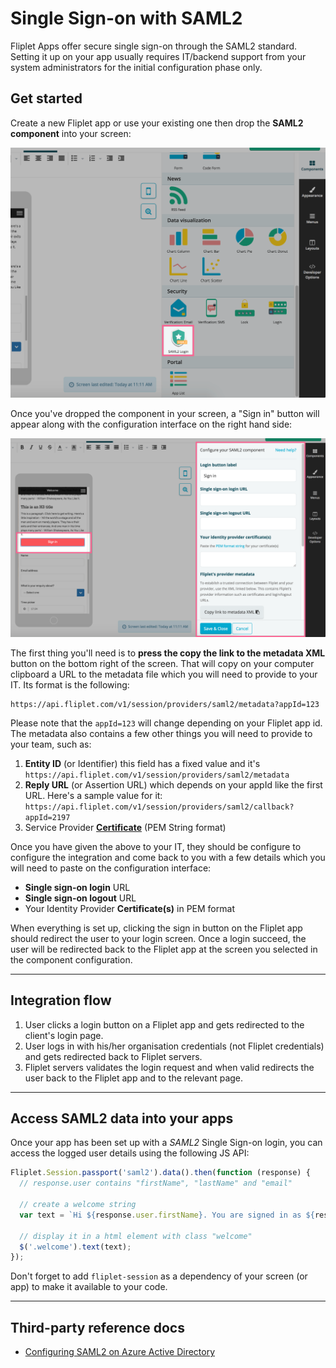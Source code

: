 # Single Sign-on with SAML2

Fliplet Apps offer secure single sign-on through the SAML2 standard. Setting it up on your app usually requires IT/backend support from your system administrators for the initial configuration phase only.

## Get started

Create a new Fliplet app or use your existing one then drop the **SAML2 component** into your screen:

![SAML2](../../assets/img/saml/1.png)

Once you've dropped the component in your screen, a "Sign in" button will appear along with the configuration interface on the right hand side:

![SAML2](../../assets/img/saml/2.png)

The first thing you'll need is to **press the copy the link to the metadata XML** button on the bottom right of the screen. That will copy on your computer clipboard a URL to the metadata file which you will need to provide to your IT. Its format is the following:

```
https://api.fliplet.com/v1/session/providers/saml2/metadata?appId=123
```  

Please note that the `appId=123` will change depending on your Fliplet app id. The metadata also contains a few other things you will need to provide to your team, such as:

1. **Entity ID** (or Identifier) this field has a fixed value and it's `https://api.fliplet.com/v1/session/providers/saml2/metadata`
2. **Reply URL** (or Assertion URL) which depends on your appId like the first URL. Here's a sample value for it: `https://api.fliplet.com/v1/session/providers/saml2/callback?appId=2197`
2. Service Provider **[Certificate](../../assets/misc/saml2-certificate.txt)** (PEM String format)

Once you have given the above to your IT, they should be configure to configure the integration and come back to you with a few details which you will need to paste on the configuration interface:

- **Single sign-on login** URL
- **Single sign-on logout** URL
- Your Identity Provider **Certificate(s)** in PEM format 

When everything is set up, clicking the sign in button on the Fliplet app should redirect the user to your login screen. Once a login succeed, the user will be redirected back to the Fliplet app at the screen you selected in the component configuration.

---

## Integration flow

1. User clicks a login button on a Fliplet app and gets redirected to the client's login page.
2. User logs in with his/her organisation credentials (not Fliplet credentials) and gets redirected back to Fliplet servers.
3. Fliplet servers validates the login request and when valid redirects the user back to the Fliplet app and to the relevant page.

---

## Access SAML2 data into your apps

Once your app has been set up with a *SAML2* Single Sign-on login, you can access the logged user details using the following JS API:

```js
Fliplet.Session.passport('saml2').data().then(function (response) {
  // response.user contains "firstName", "lastName" and "email"

  // create a welcome string
  var text = `Hi ${response.user.firstName}. You are signed in as ${response.user.email}.`;

  // display it in a html element with class "welcome"
  $('.welcome').text(text);
});
```

Don't forget to add `fliplet-session` as a dependency of your screen (or app) to make it available to your code.

---

## Third-party reference docs

- [Configuring SAML2 on Azure Active Directory](https://docs.microsoft.com/en-us/azure/active-directory/active-directory-saas-custom-apps)
